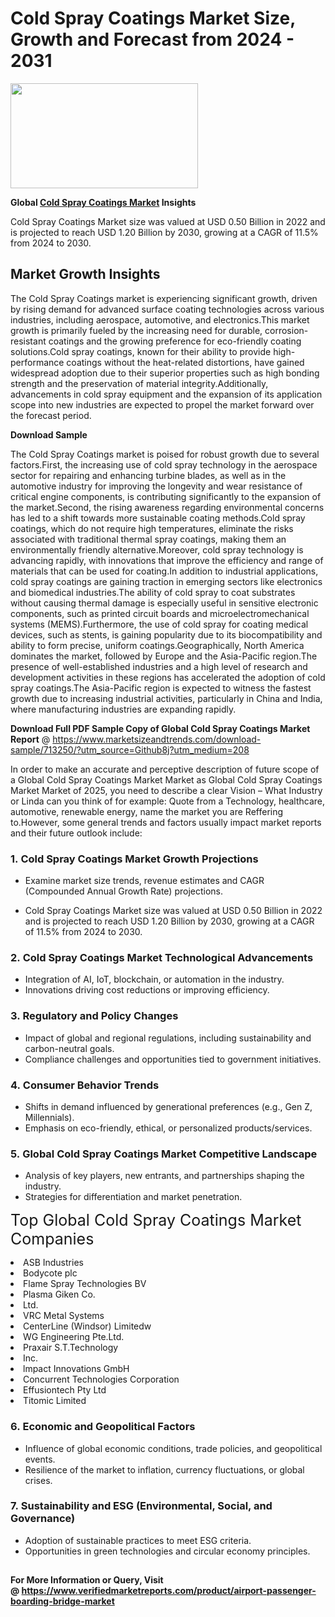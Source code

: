 <H1>Cold Spray Coatings Market Size, Growth and Forecast from 2024 - 2031</H1><img class="aligncenter size-medium wp-image-584254" src="https://thirdeyenews.in/wp-content/uploads/2024/09/Global-Market-Research-300x168.jpeg" alt="" width="300" height="168" /><p><strong>Global&nbsp;<a href="https://www.marketsizeandtrends.com/download-sample/713250/?utm_source=Github8j?utm_medium=208">Cold Spray Coatings Market</a> Insights</strong></p><p>Cold Spray Coatings Market size was valued at USD 0.50 Billion in 2022 and is projected to reach USD 1.20 Billion by 2030, growing at a CAGR of 11.5% from 2024 to 2030.</p><p><h2>Market Growth Insights</h2> <p>The Cold Spray Coatings market is experiencing significant growth, driven by rising demand for advanced surface coating technologies across various industries, including aerospace, automotive, and electronics.This market growth is primarily fueled by the increasing need for durable, corrosion-resistant coatings and the growing preference for eco-friendly coating solutions.Cold spray coatings, known for their ability to provide high-performance coatings without the heat-related distortions, have gained widespread adoption due to their superior properties such as high bonding strength and the preservation of material integrity.Additionally, advancements in cold spray equipment and the expansion of its application scope into new industries are expected to propel the market forward over the forecast period.</p> <p><strong>Download Sample</strong></p> <p>The Cold Spray Coatings market is poised for robust growth due to several factors.First, the increasing use of cold spray technology in the aerospace sector for repairing and enhancing turbine blades, as well as in the automotive industry for improving the longevity and wear resistance of critical engine components, is contributing significantly to the expansion of the market.Second, the rising awareness regarding environmental concerns has led to a shift towards more sustainable coating methods.Cold spray coatings, which do not require high temperatures, eliminate the risks associated with traditional thermal spray coatings, making them an environmentally friendly alternative.Moreover, cold spray technology is advancing rapidly, with innovations that improve the efficiency and range of materials that can be used for coating.In addition to industrial applications, cold spray coatings are gaining traction in emerging sectors like electronics and biomedical industries.The ability of cold spray to coat substrates without causing thermal damage is especially useful in sensitive electronic components, such as printed circuit boards and microelectromechanical systems (MEMS).Furthermore, the use of cold spray for coating medical devices, such as stents, is gaining popularity due to its biocompatibility and ability to form precise, uniform coatings.Geographically, North America dominates the market, followed by Europe and the Asia-Pacific region.The presence of well-established industries and a high level of research and development activities in these regions has accelerated the adoption of cold spray coatings.The Asia-Pacific region is expected to witness the fastest growth due to increasing industrial activities, particularly in China and India, where manufacturing industries are expanding rapidly.<p><span class=""><strong>Download Full PDF Sample Copy of Global Cold Spray Coatings Market Report</strong> @ <a href="https://www.marketsizeandtrends.com/download-sample/713250/?utm_source=Github8j?utm_medium=208" target="_blank">https://www.marketsizeandtrends.com/download-sample/713250/?utm_source=Github8j?utm_medium=208</a></span></p><p>In order to make an accurate and perceptive description of future scope of a Global&nbsp;Cold Spray Coatings Market Market as Global&nbsp;Cold Spray Coatings Market Market of 2025, you need to describe a clear Vision &ndash; What Industry or Linda can you think of for example: Quote from a Technology, healthcare, automotive, renewable energy, name the market you are Reffering to.However, some general trends and factors usually impact market reports and their future outlook include:</p><h3>1.&nbsp;<strong>Cold Spray Coatings Market Growth Projections</strong></h3><ul><li>Examine market size trends, revenue estimates and CAGR (Compounded Annual Growth Rate) projections.</li><li><p>Cold Spray Coatings Market size was valued at USD 0.50 Billion in 2022 and is projected to reach USD 1.20 Billion by 2030, growing at a CAGR of 11.5% from 2024 to 2030.</p></li></ul><h3>2.&nbsp;<strong>Cold Spray Coatings Market Technological Advancements</strong></h3><ul><li>Integration of AI, IoT, blockchain, or automation in the industry.</li><li>Innovations driving cost reductions or improving efficiency.</li></ul><h3>3.&nbsp;<strong>Regulatory and Policy Changes</strong></h3><ul><li>Impact of global and regional regulations, including sustainability and carbon-neutral goals.</li><li>Compliance challenges and opportunities tied to government initiatives.</li></ul><h3>4.&nbsp;<strong>Consumer Behavior Trends</strong></h3><ul><li>Shifts in demand influenced by generational preferences (e.g., Gen Z, Millennials).</li><li>Emphasis on eco-friendly, ethical, or personalized products/services.</li></ul><h3>5.&nbsp;<strong>Global Cold Spray Coatings Market Competitive Landscape</strong></h3><ul><li>Analysis of key players, new entrants, and partnerships shaping the industry.</li><li>Strategies for differentiation and market penetration.</li></ul><p data-pm-slice="1 1 []"><span style="color: inherit; font-family: inherit; font-size: 25px;">Top Global Cold Spray Coatings Market Companies</span></p><div class="" data-test-id=""><p><li>ASB Industries</li><li> Bodycote plc</li><li> Flame Spray Technologies BV</li><li> Plasma Giken Co.</li><li> Ltd.</li><li> VRC Metal Systems</li><li> CenterLine (Windsor) Limitedw</li><li> WG Engineering Pte.Ltd.</li><li> Praxair S.T.Technology</li><li>Inc.</li><li> lmpact Innovations GmbH</li><li> Concurrent Technologies Corporation</li><li> Effusiontech Pty Ltd</li><li> Titomic Limited</li></p></div><h3>6.&nbsp;<strong>Economic and Geopolitical Factors</strong></h3><ul><li>Influence of global economic conditions, trade policies, and geopolitical events.</li><li>Resilience of the market to inflation, currency fluctuations, or global crises.</li></ul><h3>7.&nbsp;<strong>Sustainability and ESG (Environmental, Social, and Governance)</strong></h3><ul><li>Adoption of sustainable practices to meet ESG criteria.</li><li>Opportunities in green technologies and circular economy principles.</li></ul><h2><strong style="font-size: 14px;">For More Information or Query, Visit @&nbsp;</strong><a style="background-color: #ffffff; font-size: 14px;" href="https://www.marketsizeandtrends.com/report/cold-spray-coatings-market/" target="_blank">https://www.verifiedmarketreports.com/product/airport-passenger-boarding-bridge-market</a></h2>